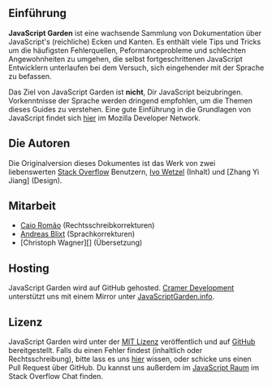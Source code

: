 ## Einführung

**JavaScript Garden** ist eine wachsende Sammlung von Dokumentation über JavaScript's (reichliche) Ecken und Kanten. Es enthält viele Tips und Tricks um die häufigsten Fehlerquellen, Peformanceprobleme und schlechten Angewohnheiten zu umgehen, die selbst fortgeschrittenen JavaScript Entwicklern unterlaufen bei dem Versuch, sich eingehender mit der Sprache zu befassen. 

Das Ziel von JavaScript Garden ist **nicht**, Dir JavaScript beizubringen. Vorkenntnisse der Sprache werden dringend empfohlen, um die Themen dieses Guides zu verstehen. Eine gute Einführung in die Grundlagen von JavaScript findet sich [hier][1] im Mozilla Developer Network.

## Die Autoren

Die Originalversion dieses Dokumentes ist das Werk von zwei liebenswerten [Stack Overflow][2] Benutzern, [Ivo Wetzel][3] (Inhalt) und [Zhang Yi Jiang] (Design).

## Mitarbeit

 - [Caio Romão][5] (Rechtsschreibkorrekturen)
 - [Andreas Blixt][6] (Sprachkorrekturen)
 - [Christoph Wagner][] (Übersetzung)

## Hosting

JavaScript Garden wird auf GitHub gehosted. [Cramer Development][7] unterstützt uns mit einem Mirror unter [JavaScriptGarden.info][8].

## Lizenz

JavaScript Garden wird unter der [MIT Lizenz][9] veröffentlich und auf [GitHub][10] bereitgestellt. Falls du einen Fehler findest (inhaltlich oder Rechtsschreibung), bitte lass es uns [hier][11] wissen, oder schicke uns einen Pull Request über GitHub. Du kannst uns außerdem im [JavaScript Raum][12] im Stack Overflow Chat finden.

[1]: https://developer.mozilla.org/en/JavaScript/Guide
[2]: http://stackoverflow.com/
[3]: http://stackoverflow.com/users/170224/ivo-wetzel
[4]: http://stackoverflow.com/users/313758/yi-jiang
[5]: https://github.com/caio
[6]: https://github.com/blixt
[7]: http://cramerdev.com/
[8]: http://javascriptgarden.info/
[9]: https://github.com/BonsaiDen/JavaScript-Garden/blob/next/LICENSE
[10]: https://github.com/BonsaiDen/JavaScript-Garden
[11]: https://github.com/BonsaiDen/JavaScript-Garden/issues
[12]: http://chat.stackoverflow.com/rooms/17/javascript
